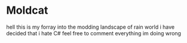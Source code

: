 # Moldcat
hell
this is my forray into the modding landscape of rain world
i have decided that i hate C#
feel free to comment everything im doing wrong
